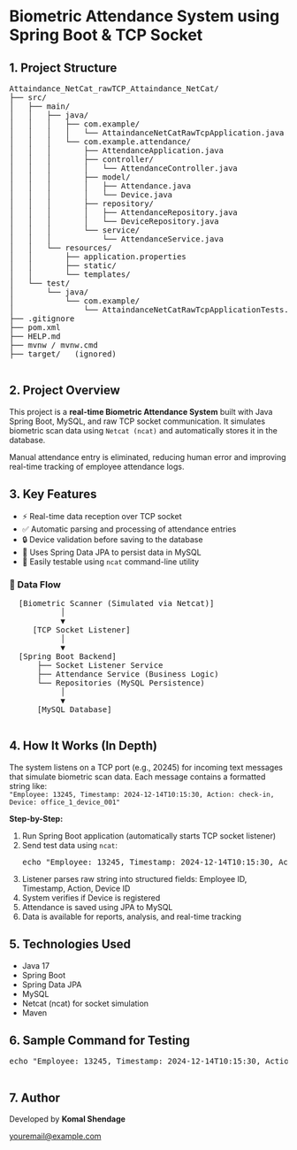 <!DOCTYPE html>
<html lang="en">
<head>
  <meta charset="UTF-8">

</head>
<body>

  <h1>Biometric Attendance System using Spring Boot & TCP Socket</h1>

  <h2>1. Project Structure</h2>
  <pre>
Attaindance_NetCat_rawTCP_Attaindance_NetCat/
├── src/
│   ├── main/
│   │   ├── java/
│   │   │   ├── com.example/
│   │   │   │   └── AttaindanceNetCatRawTcpApplication.java
│   │   │   └── com.example.attendance/
│   │   │       ├── AttendanceApplication.java
│   │   │       ├── controller/
│   │   │       │   └── AttendanceController.java
│   │   │       ├── model/
│   │   │       │   ├── Attendance.java
│   │   │       │   └── Device.java
│   │   │       ├── repository/
│   │   │       │   ├── AttendanceRepository.java
│   │   │       │   └── DeviceRepository.java
│   │   │       └── service/
│   │   │           └── AttendanceService.java
│   │   └── resources/
│   │       ├── application.properties
│   │       ├── static/
│   │       └── templates/
│   └── test/
│       └── java/
│           └── com.example/
│               └── AttaindanceNetCatRawTcpApplicationTests.java
├── .gitignore
├── pom.xml
├── HELP.md
├── mvnw / mvnw.cmd
├── target/   (ignored)
  </pre>

  <h2>2. Project Overview</h2>
  <p>
    This project is a <strong>real-time Biometric Attendance System</strong> built with Java Spring Boot, MySQL, and raw TCP socket communication.
    It simulates biometric scan data using <code>Netcat (ncat)</code> and automatically stores it in the database.
  </p>
  <p>
    Manual attendance entry is eliminated, reducing human error and improving real-time tracking of employee attendance logs.
  </p>

  <h2>3. Key Features</h2>
  <ul>
    <li>⚡ Real-time data reception over TCP socket</li>
    <li>✅ Automatic parsing and processing of attendance entries</li>
    <li>🔒 Device validation before saving to the database</li>
    <li>💾 Uses Spring Data JPA to persist data in MySQL</li>
    <li>🧪 Easily testable using <code>ncat</code> command-line utility</li>
  </ul>

  <h3>📡 Data Flow</h3>
  <pre>
  [Biometric Scanner (Simulated via Netcat)] 
           │
           ▼
     [TCP Socket Listener]
           │
           ▼
  [Spring Boot Backend]
      ├── Socket Listener Service
      ├── Attendance Service (Business Logic)
      └── Repositories (MySQL Persistence)
           │
           ▼
      [MySQL Database]
  </pre>

  <h2>4. How It Works (In Depth)</h2>
  <p>
    The system listens on a TCP port (e.g., 20245) for incoming text messages that simulate biometric scan data.
    Each message contains a formatted string like:<br>
    <code>"Employee: 13245, Timestamp: 2024-12-14T10:15:30, Action: check-in, Device: office_1_device_001"</code>
  </p>

  <p><strong>Step-by-Step:</strong></p>
  <ol>
    <li>Run Spring Boot application (automatically starts TCP socket listener)</li>
    <li>Send test data using <code>ncat</code>:
      <pre>echo "Employee: 13245, Timestamp: 2024-12-14T10:15:30, Action: check-in, Device: office_1_device_001" | ncat 127.0.0.1 20245</pre>
    </li>
    <li>Listener parses raw string into structured fields: Employee ID, Timestamp, Action, Device ID</li>
    <li>System verifies if Device is registered</li>
    <li>Attendance is saved using JPA to MySQL</li>
    <li>Data is available for reports, analysis, and real-time tracking</li>
  </ol>

  <h2>5. Technologies Used</h2>
  <ul>
    <li>Java 17</li>
    <li>Spring Boot</li>
    <li>Spring Data JPA</li>
    <li>MySQL</li>
    <li>Netcat (ncat) for socket simulation</li>
    <li>Maven</li>
  </ul>

  <h2>6. Sample Command for Testing</h2>
  <pre>
echo "Employee: 13245, Timestamp: 2024-12-14T10:15:30, Action: check-in, Device: office_1_device_001" | ncat 127.0.0.1 20245
  </pre>

  <h2>7. Author</h2>
  <p>Developed by <strong>Komal Shendage</strong></p>
      <a href="mailto:youremail@example.com">youremail@example.com</a>


</body>
</html>

